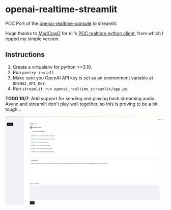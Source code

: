 # openai-realtime-streamlit
POC Port of the [openai-realtime-console](https://github.com/openai/openai-realtime-console?tab=readme-ov-file) to streamlit.

Huge thanks to [MadCowD](https://github.com/MadcowD) for ell's [POC realtime python client](https://github.com/MadcowD/ell/tree/main/x/openai_realtime), from which I ripped my simple version.

## Instructions ##
1. Create a virtualenv for python >=3.10.
2. Run `poetry install`
3. Make sure you OpenAI API key is set as an environment variable at `OPENAI_API_KEY`.
4. Run `streamlit run openai_realtime_streamlit/app.py`.

**TODO 10/7**: Add support for sending and playing back streaming audio.  Async and streamlit don't play well together, so this is proving to be a bit tough...

<img src="/readme/screenshot.png?" width="800" />

